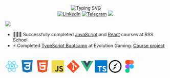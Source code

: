 <div align=center>
        <img src="https://readme-typing-svg.herokuapp.com?font=Fira+Code&size=30&pause=1000&color=1563F7&center=true&width=600&lines=Hi+there+I'm+Anastasia;Frontend+developer" alt="Typing SVG" />
    </div>
<div align=center>
        <a href="https://www.linkedin.com/in/anastasia-p-1bb630227"><img src="https://img.shields.io/badge/LinkedIn-0077B5?style=for-the-badge&logo=linkedin&logoColor=white" alt="LinkedIn" /></a>
        <a href="https://t.me/polivodichka"><img src="https://img.shields.io/badge/Telegram-2CA5E0?style=for-the-badge&logo=telegram&logoColor=white" alt="Telegram" /></a>
        <a href="mailto:polivoda.anastasiia@gmail.com"><img src="https://img.shields.io/badge/Gmail-D14836?style=for-the-badge&logo=gmail&logoColor=white" /></a>
        <img src="https://komarev.com/ghpvc/?username=polivodichka&label=&style=for-the-badge&color=1563F7" alt="" />
  </div>

![](https://hit.yhype.me/github/profile?user_id=68563445)

- 👩🏻‍🎓 Successfully completed [JavaScript](https://app.rs.school/certificate/30e3yos5) and [React](https://app.rs.school/certificate/8d8nr4sd) courses at RSS School
- ⚡ Completed [TypeScript Bootcamp](https://typescript-bootcamp.evolution.com/) at Evolution Gaming. [Course project](https://github.com/polivodichka/blackjack)


</br>
  <div>  <img src="https://github.com/devicons/devicon/blob/master/icons/react/react-original.svg" title="React" alt="React" width="40" height="40"/>&nbsp;
  <img src="https://github.com/devicons/devicon/blob/master/icons/css3/css3-plain.svg"  title="CSS3" alt="CSS" width="40" height="40"/>&nbsp;
  <img src="https://github.com/devicons/devicon/blob/master/icons/html5/html5-original.svg" title="HTML5" alt="HTML" width="40" height="40"/>&nbsp;
  <img src="https://github.com/devicons/devicon/blob/master/icons/javascript/javascript-original.svg" title="JavaScript" alt="JavaScript" width="40" height="40"/>&nbsp;
  <img src="https://github.com/devicons/devicon/blob/master/icons/git/git-original.svg" title="Git" **alt="Git" width="40" height="40"/>
  <img src="https://github.com/devicons/devicon/blob/master/icons/vuejs/vuejs-original.svg" title="Vue" **alt="Vue" width="40" height="40"/>
  <img src="https://github.com/devicons/devicon/blob/master/icons/typescript/typescript-original.svg" title="Vue" **alt="Vue" width="40" height="40"/>
  <img src="https://github.com/devicons/devicon/blob/master/icons/socketio/socketio-original.svg" title="Vue" **alt="Vue" width="40" height="40"/>
  <img src="https://github.com/devicons/devicon/blob/master/icons/figma/figma-original.svg" title="Vue" **alt="Vue" width="40" height="40"/>

</div>
  


